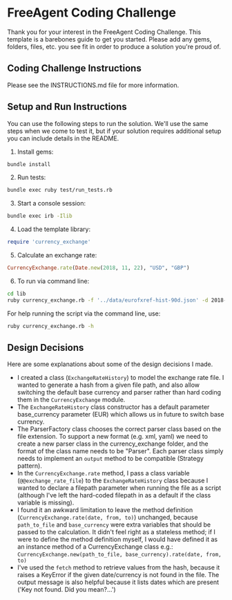 # FreeAgent Coding Challenge

Thank you for your interest in the FreeAgent Coding Challenge.  This template is a barebones guide to get you started.  Please add any gems, folders, files, etc. you see fit in order to produce a solution you're proud of.

## Coding Challenge Instructions

Please see the INSTRUCTIONS.md file for more information.

## Setup and Run Instructions

You can use the following steps to run the solution.  We'll use the same steps when we come to test it, but if your solution requires additional setup you can include details in the README.

1. Install gems:

```bash
bundle install
```

2. Run tests:

```bash
bundle exec ruby test/run_tests.rb
```

3. Start a console session:

```bash
bundle exec irb -Ilib
```

4. Load the template library:

```ruby
require 'currency_exchange'
```

5. Calculate an exchange rate:

```ruby
CurrencyExchange.rate(Date.new(2018, 11, 22), "USD", "GBP")
```

6. To run via command line:
```bash
cd lib
ruby currency_exchange.rb -f '../data/eurofxref-hist-90d.json' -d 2018-10-06 --from GBP --to USD
```
For help running the script via the command line, use:
```bash
ruby currency_exchange.rb -h
```

## Design Decisions

Here are some explanations about some of the design decisions I made.
* I created a class (`ExchangeRateHistory`) to model the exchange rate file. I wanted to generate a hash from a given file path, and also allow switching the default base currency and parser rather than hard coding them in the `CurrencyExchange` module. 
* The `ExchangeRateHistory` class constructor has a default parameter base_currency parameter (EUR) which allows us in future to switch base currency.
* The ParserFactory class chooses the correct parser class based on the file extension. To support a new format (e.g. xml, yaml) we need to create a new parser class in the currency_exchange folder, and the format of the class name needs to be "<Extension>Parser". Each parser class simply needs to implement an `output` method to be compatible (Strategy pattern).
* In the `CurrencyExchange.rate` method, I pass a class variable (`@@exchange_rate_file`) to the `ExchangeRateHistory` class because I wanted to declare a filepath parameter when running the file as a script (although I've left the hard-coded filepath in as a default if the class variable is missing).
* I found it an awkward limitation to leave the method definition (`CurrencyExchange.rate(date, from, to)`) unchanged, because `path_to_file` and `base_currency` were extra variables that should be passed to the calculation. It didn't feel right as a stateless method; if I were to define the method definition myself, I would have defined it as an instance method of a CurrencyExchange class e.g.: `CurrencyExchange.new(path_to_file, base_currency).rate(date, from, to)`
* I've used the `fetch` method to retrieve values from the hash, because it raises a KeyError if the given date/currency is not found in the file. The output message is also helpful because it lists dates which are present ('Key not found. Did you mean?...')

